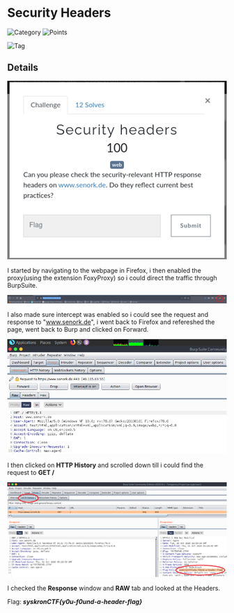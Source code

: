 # Security Headers

![Category](http://img.shields.io/badge/Category-Monday-orange?style=for-the-badge) ![Points](http://img.shields.io/badge/Points-100-brightgreen?style=for-the-badge)

![Tag](https://img.shields.io/badge/Tag-web-blue?style=plastic)

## Details

![Details](https://github.com/CTSecUK/Syskron-Security-CTF-2020/blob/main/Write-ups/images/security_headers_details.png)

I started by navigating to the webpage in Firefox, i then enabled the proxy(using the extension FoxyProxy) so i could direct the traffic through BurpSuite. 

![Image](https://github.com/CTSecUK/Syskron-Security-CTF-2020/blob/main/Write-ups/images/security_headers_send_to_burp.png)

I also made sure intercept was enabled so i could see the request and response to "www.senork.de", i went back to Firefox and refereshed the page, went back to Burp and clicked on Forward.

![Image](https://github.com/CTSecUK/Syskron-Security-CTF-2020/blob/main/Write-ups/images/security_headers_burp_request.png)

I then clicked on **HTTP History** and scrolled down till i could find the request to **GET /**

![Image](https://github.com/CTSecUK/Syskron-Security-CTF-2020/blob/main/Write-ups/images/security_headers_burp_response.png)

I checked the **Response** window and **RAW** tab and looked at the Headers.

Flag: ***syskronCTF{y0u-f0und-a-header-flag}***

